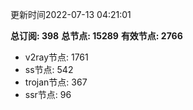 更新时间2022-07-13 04:21:01

**总订阅: 398**
**总节点: 15289**
**有效节点: 2766**
- v2ray节点: 1761
- ss节点: 542
- trojan节点: 367
- ssr节点: 96
